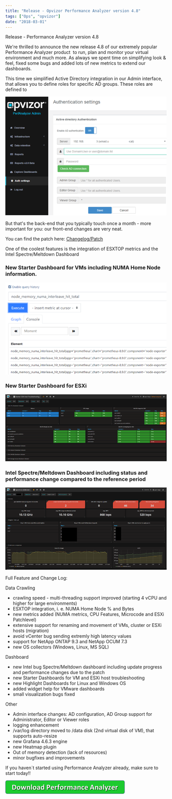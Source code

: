```yaml
---
title: "Release - Opvizor Performance Analyzer version 4.8"
tags: ["Ops", "opvizor"]
date: "2018-03-01"
---
```


Release - Performance Analyzer version 4.8

We're thrilled to announce the new release 4.8 of our extremely popular Performance Analyzer product  to run, plan and monitor your virtual environment and much more. As always we spent time on simplifying look & feel, fixed some bugs and added lots of new metrics to extend our dashboards.

This time we simplified Active Directory integration in our Admin interface, that allows you to define roles for specific AD groups. These roles are defined to 

![Active Directory Permissions](/images/blog/paads.png)

But that's the back-end that you typically touch once a month - more important for you: our front-end changes are very neat.

You can find the patch here: [Changelog/Patch](https://opvizor.atlassian.net/wiki/spaces/OPVPA/pages/82057456/Change+Log+Patch)

One of the coolest features is the integration of ESXTOP metrics and the Intel Spectre/Meltdown Dashboard

### New Starter Dashboard for VMs including NUMA Home Node information.

![Performance Analyzer version 4.7](/images/blog/numa.png)

### New Starter Dashboard for ESXi

![ESXi Starter for Troubleshooting](/images/blog/Starter_ESX_TroubleshootingDashboard_mini.png)

### Intel Spectre/Meltdown Dashboard including status and performance change compared to the reference period

![Intel Spectre and Meltdown Dashboards](/images/blog/specmels.png)

Full Feature and Change Log:

Data Crawling

- crawling speed - multi-threading support improved (starting 4 vCPU and higher for large environments)
- ESXTOP integration, i. e. NUMA Home Node % and Bytes
- new metrics added (NUMA metrics, CPU Features, Microcode and ESXi Patchlevel)
- extensive support for renaming and movement of VMs, cluster or ESXi hosts (migration)
- avoid vCenter bug sending extremly high latency values
- support for NetApp ONTAP 9.3 and NetApp OCUM 7.3
- new OS collectors (Windows, Linux, MS SQL)

Dashboard

- new Intel bug Spectre/Meltdown dashboard including update progress and performance changes due to the patch
- new Starter Dashboards for VM and ESXi host troubleshooting
- new Highlight Dashboards for Linux and Windows OS
- added widget help for VMware dashboards
- small visualization bugs fixed

Other

- Admin interface changes: AD configuration, AD Group support for Administrator, Editor or Viewer roles
- logging enhancement
- /var/log directory moved to /data disk (2nd virtual disk of VM), that supports auto-resize
- new Grafana 4.6.3 engine
- new Heatmap plugin
- Out of memory detection (lack of resources)
- minor bugfixes and improvements

If you haven´t started using Performance Analyzer already, make sure to start today!!

[![Download Performance Analyzer](/images/blog/button_download-performance-analyzer.png)](https://try.opvizor.com/perfanalyzer)
